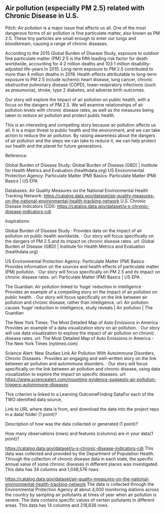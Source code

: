 
## Air pollution (especially PM 2.5) related with Chronic Disease in U.S.

Pitch: Air pollution is a major issue that affects us all. One of the most dangerous forms of air pollution is fine particulate matter, also known as PM 2.5. These tiny particles are small enough to enter our lungs and bloodstream, causing a range of chronic diseases.

According to the 2015 Global Burden of Disease Study, exposure to outdoor fine particulate matter (PM) 2·5 is the fifth leading risk factor for death worldwide, accounting for 4·2 million deaths and 103·1 million disability-adjusted life-years in 2015. Long-term exposure to PM 2.5 contributed to more than 4 million deaths in 2019. Health effects attributable to long-term exposure to PM 2.5 include ischemic heart disease, lung cancer, chronic obstructive pulmonary disease (COPD), lower-respiratory infections (such as pneumonia), stroke, type 2 diabetes, and adverse birth outcomes.

Our story will explore the impact of air pollution on public health, with a focus on the dangers of PM 2.5. We will examine relationships of air pollution levels with chronic disease rates, as well as the measures being taken to reduce air pollution and protect public health.

This is an interesting and compelling story because air pollution affects us all. It is a major threat to public health and the environment, and we can take action to reduce the air pollution. By raising awareness about the dangers of air pollution and the steps we can take to reduce it, we can help protect our health and the planet for future generations.

Reference:

Global Burden of Disease Study: Global Burden of Disease (GBD) | Institute for Health Metrics and Evaluation (healthdata.org) US Environmental Protection Agency: Particulate Matter (PM) Basics: Particulate Matter (PM) Basics | US EPA

Databases: Air Quality Measures on the National Environmental Health Tracking Network: https://catalog.data.gov/dataset/air-quality-measures-on-the-national-environmental-health-tracking-network U.S. Chronic Disease Indicators (CDI): https://catalog.data.gov/dataset/u-s-chronic-disease-indicators-cdi

Inspirations:

Global Burden of Disease Study · Provides data on the impact of air pollution on public health worldwide. · Our story will focus specifically on the dangers of PM 2.5 and its impact on chronic disease rates. url: Global Burden of Disease (GBD) | Institute for Health Metrics and Evaluation (healthdata.org)

US Environmental Protection Agency: Particulate Matter (PM) Basics · Provides information on the sources and health effects of particulate matter (PM) pollution. · Our story will focus specifically on PM 2.5 and its impact on chronic disease rates. url: Particulate Matter (PM) Basics | US EPA

The Guardian: Air pollution linked to ‘huge’ reduction in intelligence · Provides an example of a compelling story on the impact of air pollution on public health. · Our story will focus specifically on the link between air pollution and chronic disease, rather than intelligence. url: Air pollution causes ‘huge’ reduction in intelligence, study reveals | Air pollution | The Guardian

The New York Times: The Most Detailed Map of Auto Emissions in America · Provides an example of a data visualization story on air pollution. · Our story will use data visualization to explore the impact of air pollution on chronic disease rates. url: The Most Detailed Map of Auto Emissions in America - The New York Times (nytimes.com)

Science Alert: New Studies Link Air Pollution With Autoimmune Disorders, Chronic Diseases · Provides an engaging and well-written story on the link between air pollution and autoimmune disorders. · Our story will focus specifically on the link between air pollution and chronic disease, using data visualization to explore the impact on specific diseases. url: https://www.sciencealert.com/mounting-evidence-suggests-air-pollution-triggers-autoimmune-diseases

This criterion is linked to a Learning OutcomeFinding DataFor each of the TWO identified data source,

Link to URL where data is from, and download the data into the project repo in a data/ folder (1 point)?

Description of how was the data collected or generated (1 point)?

How many observations (rows) and features (columns) are in your data(1 point)?

https://catalog.data.gov/dataset/u-s-chronic-disease-indicators-cdi This data was collected and provided by the Department of Population Health. Through the collection of chronic disease data in each state, the specific annual value of some chronic diseases in different places was investigated. This data has 34 columns and 1,048,576 rows.

https://catalog.data.gov/dataset/air-quality-measures-on-the-national-environmental-health-tracking-network The data is collected through the Environmental Protection Agency at about 4,000 monitoring stations across the country by sampling air pollutants at times of year when air pollution is severe. The data contains specific values of certain pollutants in different areas. This data has 14 columns and 218,636 rows.